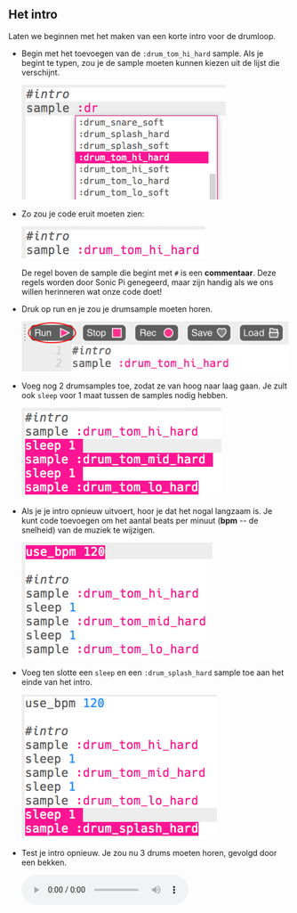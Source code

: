 ## Het intro

Laten we beginnen met het maken van een korte intro voor de drumloop.

+ Begin met het toevoegen van de `:drum_tom_hi_hard` sample. Als je begint te typen, zou je de sample moeten kunnen kiezen uit de lijst die verschijnt.
    
    ![schermafbeelding](images/drum-sample-help.png)

+ Zo zou je code eruit moeten zien:
    
    ![schermafbeelding](images/drum-intro-1.png)
    
    De regel boven de sample die begint met `#` is een **commentaar**. Deze regels worden door Sonic Pi genegeerd, maar zijn handig als we ons willen herinneren wat onze code doet!

+ Druk op run en je zou je drumsample moeten horen.
    
    ![schermafbeelding](images/drum-run.png)

+ Voeg nog 2 drumsamples toe, zodat ze van hoog naar laag gaan. Je zult ook `sleep` voor 1 maat tussen de samples nodig hebben.
    
    ![schermafbeelding](images/drum-intro-2.png)

+ Als je je intro opnieuw uitvoert, hoor je dat het nogal langzaam is. Je kunt code toevoegen om het aantal beats per minuut (**bpm** -- de snelheid) van de muziek te wijzigen.
    
    ![schermafbeelding](images/drum-bpm.png)

+ Voeg ten slotte een `sleep` en een `:drum_splash_hard` sample toe aan het einde van het intro.
    
    ![schermafbeelding](images/drum-intro-splash.png)

+ Test je intro opnieuw. Je zou nu 3 drums moeten horen, gevolgd door een bekken.
    
    <div id="audio-preview" class="pdf-hidden">
      <audio controls preload> <source src="resources/drums-intro.mp3" type="audio/mpeg"> Je browser ondersteunt het <code>audio</code>-element niet. </audio>
    </div>